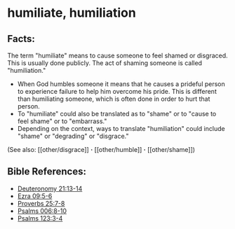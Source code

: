 # humiliate, humiliation #

## Facts: ##

The term "humiliate" means to cause someone to feel shamed or disgraced. This is usually done publicly. The act of shaming someone is called "humiliation." 

* When God humbles someone it means that he causes a prideful person to experience failure to help him overcome his pride. This is different than humiliating someone, which is often done in order to hurt that person.
* To "humiliate" could also be translated as to "shame" or to "cause to feel shame" or to "embarrass."
* Depending on the context, ways to translate "humiliation" could include "shame" or "degrading" or "disgrace."

(See also: [[other/disgrace]] **·** [[other/humble]] **·** [[other/shame]])

## Bible References: ##

* [Deuteronomy 21:13-14](en/tn/deu/help/21/13)
* [Ezra 09:5-6](en/tn/ezr/help/09/05)
* [Proverbs 25:7-8](en/tn/pro/help/25/07)
* [Psalms 006:8-10](en/tn/psa/help/06/08)
* [Psalms 123:3-4](en/tn/psa/help/123/03)